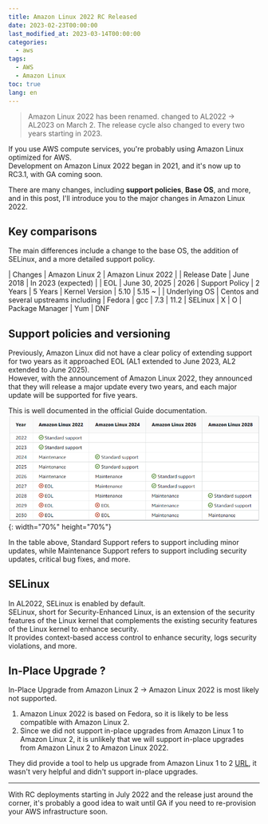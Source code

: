 ```yaml
---
title: Amazon Linux 2022 RC Released
date: 2023-02-23T00:00:00
last_modified_at: 2023-03-14T00:00:00
categories:
  - aws
tags:
  - AWS
  - Amazon Linux
toc: true
lang: en
---
```


> Amazon Linux 2022 has been renamed.
> changed to AL2022 -> AL2023 on March 2. The release cycle also changed to every two years starting in 2023.

If you use AWS compute services, you're probably using Amazon Linux optimized for AWS.  
Development on Amazon Linux 2022 began in 2021, and it's now up to RC3.1, with GA coming soon.

There are many changes, including **support policies**, **Base OS**, and more, and in this post, I'll introduce you to the major changes in Amazon Linux 2022.  

## Key comparisons

The main differences include a change to the base OS, the addition of SELinux, and a more detailed support policy.  

| Changes | Amazon Linux 2 | Amazon Linux 2022 | 
| Release Date | June 2018 | In 2023 (expected) |
| EOL | June 30, 2025 | 2026
| Support Policy | 2 Years | 5 Years
| Kernel Version | 5.10 | 5.15 ~ |
| Underlying OS | Centos and several upstreams including | Fedora
| gcc | 7.3 | 11.2
| SELinux | X | O
| Package Manager | Yum | DNF  

## Support policies and versioning

Previously, Amazon Linux did not have a clear policy of extending support for two years as it approached EOL (AL1 extended to June 2023, AL2 extended to June 2025).  
However, with the announcement of Amazon Linux 2022, they announced that they will release a major update every two years, and each major update will be supported for five years.  

This is well documented in the official Guide documentation.  
![AL2022 Support](/img/230223_al2022_1.png){: width="70%" height="70%"}  
 
In the table above, Standard Support refers to support including minor updates, while Maintenance Support refers to support including security updates, critical bug fixes, and more. 

## SELinux
In AL2022, SELinux is enabled by default.  
SELinux, short for Security-Enhanced Linux, is an extension of the security features of the Linux kernel that complements the existing security features of the Linux kernel to enhance security.  
It provides context-based access control to enhance security, logs security violations, and more.

## In-Place Upgrade ?
In-Place Upgrade from Amazon Linux 2 -> Amazon Linux 2022 is most likely not supported. 

1. Amazon Linux 2022 is based on Fedora, so it is likely to be less compatible with Amazon Linux 2.
2. Since we did not support in-place upgrades from Amazon Linux 1 to Amazon Linux 2, it is unlikely that we will support in-place upgrades from Amazon Linux 2 to Amazon Linux 2022.

They did provide a tool to help us upgrade from Amazon Linux 1 to 2 [URL](https://github.com/amazonlinux/upgrade-modules), 
it wasn't very helpful and didn't support in-place upgrades.

--------
With RC deployments starting in July 2022 and the release just around the corner, it's probably a good idea to wait until GA if you need to re-provision your AWS infrastructure soon.